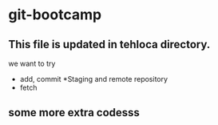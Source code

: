 # git-bootcamp

## This file is updated in tehloca directory.

we want to try
* add, commit
*Staging and remote repository
* fetch
## some more extra codesss